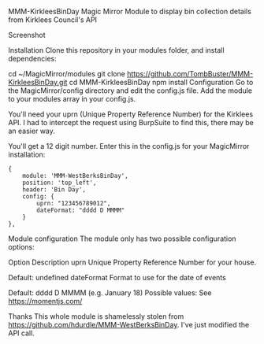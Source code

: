 MMM-KirkleesBinDay
Magic Mirror Module to display bin collection details from Kirklees Council's API

Screenshot

Installation
Clone this repository in your modules folder, and install dependencies:

cd ~/MagicMirror/modules 
git clone https://github.com/TombBuster/MMM-KirkleesBinDay.git
cd MMM-KirkleesBinDay
npm install 
Configuration
Go to the MagicMirror/config directory and edit the config.js file. Add the module to your modules array in your config.js.

You'll need your uprn (Unique Property Reference Number) for the Kirklees API. I had to intercept the request using BurpSuite to find this, there may be an easier way.

You'll get a 12 digit number. Enter this in the config.js for your MagicMirror installation:

    {
        module: 'MMM-WestBerksBinDay',
        position: 'top_left',
        header: 'Bin Day',
        config: {
            uprn: "123456789012",
            dateFormat: "dddd D MMMM"
        }
    },
Module configuration
The module only has two possible configuration options:

Option	Description
uprn	Unique Property Reference Number for your house.

Default: undefined
dateFormat	Format to use for the date of events

Default: dddd D MMMM (e.g. January 18)
Possible values: See https://momentjs.com/

Thanks
This whole module is shamelessly stolen from https://github.com/hdurdle/MMM-WestBerksBinDay. I've just modified the API call.
